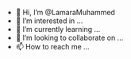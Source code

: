 - 👋 Hi, I’m @LamaraMuhammed
- 👀 I’m interested in ...
- 🌱 I’m currently learning ...
- 💞️ I’m looking to collaborate on ...
- 📫 How to reach me ...

<!---
LamaraMuhammed/LamaraMuhammed is a ✨ special ✨ repository because its `README.md` (this file) appears on your GitHub profile.
You can click the Preview link to take a look at your changes.
--->
